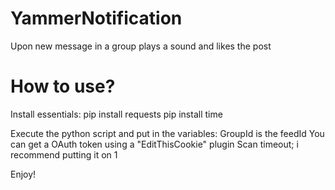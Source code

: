 # YammerNotification
Upon new message in a group plays a sound and likes the post

# How to use?
Install essentials:
pip install requests
pip install time

Execute the python script and put in the variables:
GroupId is the feedId
You can get a OAuth token using a "EditThisCookie" plugin
Scan timeout; i recommend putting it on 1

Enjoy!
